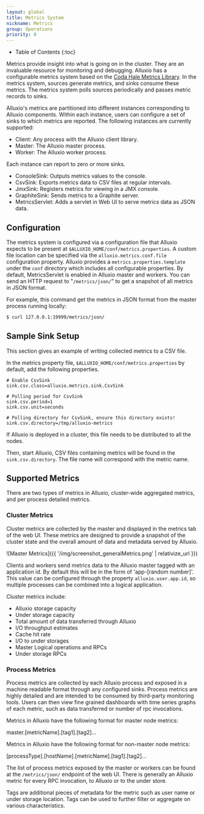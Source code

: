```yaml
---
layout: global
title: Metrics System
nickname: Metrics
group: Operations
priority: 0
---
```


* Table of Contents
{:toc}

Metrics provide insight into what is going on in the cluster. They are an invaluable resource for
monitoring and debugging. Alluxio has a configurable metrics system based on the [Coda Hale Metrics
Library](https://github.com/dropwizard/metrics). In the metrics system, sources generate metrics,
and sinks consume these metrics. The metrics system polls sources periodically and passes
metric records to sinks.

Alluxio's metrics are partitioned into different instances corresponding to Alluxio components.
Within each instance, users can configure a set of sinks to which metrics are reported. The
following instances are currently supported:

* Client: Any process with the Alluxio client library.
* Master: The Alluxio master process.
* Worker: The Alluxio worker process.

Each instance can report to zero or more sinks.

* ConsoleSink: Outputs metrics values to the console.
* CsvSink: Exports metrics data to CSV files at regular intervals.
* JmxSink: Registers metrics for viewing in a JMX console.
* GraphiteSink: Sends metrics to a Graphite server.
* MetricsServlet: Adds a servlet in Web UI to serve metrics data as JSON data.

## Configuration

The metrics system is configured via a configuration file that Alluxio expects to be present at
`$ALLUXIO_HOME/conf/metrics.properties`. A custom file location can be specified via the
`alluxio.metrics.conf.file` configuration property. Alluxio provides a `metrics.properties.template`
under the `conf` directory which includes all configurable properties. By default, MetricsServlet
is enabled in Alluxio master and workers. You can send an HTTP request to "`/metrics/json/`" to get a
snapshot of all metrics in JSON format.


For example, this command get the metrics in JSON format from the master process running locally:

```bash
$ curl 127.0.0.1:19999/metrics/json/
```

## Sample Sink Setup

This section gives an example of writing collected metrics to a CSV file.

In the metrics property file, `$ALLUXIO_HOME/conf/metrics.properties` by default, add the following
properties.

```
# Enable CsvSink
sink.csv.class=alluxio.metrics.sink.CsvSink

# Polling period for CsvSink
sink.csv.period=1
sink.csv.unit=seconds

# Polling directory for CsvSink, ensure this directory exists!
sink.csv.directory=/tmp/alluxio-metrics
```

If Alluxio is deployed in a cluster, this file needs to be distributed to all the nodes.

Then, start Alluxio, CSV files containing metrics will be found in the `sink.csv.directory`. The
file name will correspond with the metric name.

## Supported Metrics

There are two types of metrics in Alluxio, cluster-wide aggregated metrics, and per process detailed
metrics.

### Cluster Metrics

Cluster metrics are collected by the master and displayed in the metrics tab of the web UI. These
metrics are designed to provide a snapshot of the cluster state and the overall amount of data and
metadata served by Alluxio.

![Master Metrics]({{ '/img/screenshot_generalMetrics.png' | relativize_url }})

Clients and workers send metrics data to the Alluxio master tagged with an application id. By
default this will be in the form of 'app-[random number]'. This value can be configured through the
property `alluxio.user.app.id`, so multiple processes can be combined into a logical application.

Cluster metrics include:
* Alluxio storage capacity
* Under storage capacity
* Total amount of data transferred through Alluxio
* I/O throughput estimates
* Cache hit rate
* I/O to under storages
* Master Logical operations and RPCs
* Under storage RPCs

### Process Metrics

Process metrics are collected by each Alluxio process and exposed in a machine readable format
through any configured sinks. Process metrics are highly detailed and are intended to be consumed
by third-party monitoring tools. Users can then view fine grained dashboards with time series graphs
of each metric, such as data transferred or number of rpc invocations.

Metrics in Alluxio have the following format for master node metrics:

master.[metricName].[tag1].[tag2]...

Metrics in Alluxio have the following format for non-master node metrics:

[processType].[hostName].[metricName].[tag1].[tag2]...

The list of process metrics exposed by the master or workers can be found at the `/metrics/json/`
endpoint of the web UI. There is generally an Alluxio metric for every RPC invocation, to Alluxio or
to the under store.

Tags are additional pieces of metadata for the metric such as user name or under storage location.
Tags can be used to further filter or aggregate on various characteristics.
